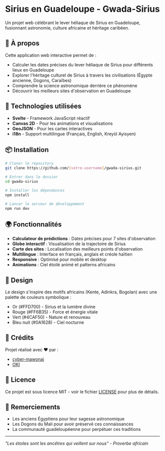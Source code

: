 # Sirius en Guadeloupe - Gwada-Sirius

Un projet web célébrant le lever héliaque de Sirius en Guadeloupe, fusionnant astronomie, culture africaine et héritage caribéen.

## 🌟 À propos

Cette application web interactive permet de :
- Calculer les dates précises du lever héliaque de Sirius pour différents lieux en Guadeloupe
- Explorer l'héritage culturel de Sirius à travers les civilisations (Égypte ancienne, Dogons, Caraïbes)
- Comprendre la science astronomique derrière ce phénomène
- Découvrir les meilleurs sites d'observation en Guadeloupe

## 🚀 Technologies utilisées

- **Svelte** - Framework JavaScript réactif
- **Canvas 2D** - Pour les animations et visualisations
- **GeoJSON** - Pour les cartes interactives
- **i18n** - Support multilingue (Français, English, Kreyòl Ayisyen)

## 📦 Installation

```bash
# Cloner le repository
git clone https://github.com/[votre-username]/gwada-sirius.git

# Entrer dans le dossier
cd gwada-sirius

# Installer les dépendances
npm install

# Lancer le serveur de développement
npm run dev
```

## 🌍 Fonctionnalités

- **Calculateur de prédictions** : Dates précises pour 7 sites d'observation
- **Globe interactif** : Visualisation de la trajectoire de Sirius
- **Carte des sites** : Localisation des meilleurs points d'observation
- **Multilingue** : Interface en français, anglais et créole haïtien
- **Responsive** : Optimisé pour mobile et desktop
- **Animations** : Ciel étoilé animé et patterns africains

## 🎨 Design

Le design s'inspire des motifs africains (Kente, Adinkra, Bogolan) avec une palette de couleurs symbolique :
- Or (#FFD700) - Sirius et la lumière divine
- Rouge (#FF6B35) - Force et énergie vitale
- Vert (#4CAF50) - Nature et renouveau
- Bleu nuit (#0A1628) - Ciel nocturne

## 👥 Crédits

Projet réalisé avec ❤️ par :
- [cyber-mawonaj](https://github.com/cyber-mawonaj)
- [OKI](https://o-k-i.net)

## 📜 Licence

Ce projet est sous licence MIT - voir le fichier [LICENSE](LICENSE) pour plus de détails.

## 🙏 Remerciements

- Les anciens Égyptiens pour leur sagesse astronomique
- Les Dogons du Mali pour avoir préservé ces connaissances
- La communauté guadeloupéenne pour perpétuer ces traditions

---

*"Les étoiles sont les ancêtres qui veillent sur nous" - Proverbe africain*